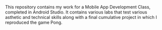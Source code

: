 This repository contains my work for a Mobile App Development Class, completed in Android Studio. It contains various labs that test various asthetic and technical skills along with a final cumulative project in which I reproduced the game Pong. 
